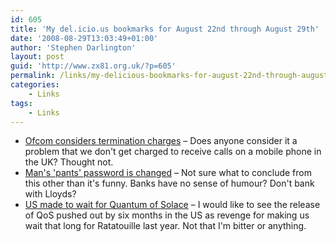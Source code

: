 ```yaml
---
id: 605
title: 'My del.icio.us bookmarks for August 22nd through August 29th'
date: '2008-08-29T13:03:49+01:00'
author: 'Stephen Darlington'
layout: post
guid: 'http://www.zx81.org.uk/?p=605'
permalink: /links/my-delicious-bookmarks-for-august-22nd-through-august-29th.html
categories:
    - Links
tags:
    - Links
---
```


- [Ofcom considers termination charges](http://www.theregister.co.uk/2008/08/29/ofcom_mobile_assessment/) – Does anyone consider it a problem that we don't get charged to receive calls on a mobile phone in the UK? Thought not.
- [Man's 'pants' password is changed](http://news.bbc.co.uk/1/hi/england/shropshire/7585098.stm) – Not sure what to conclude from this other than it's funny. Banks have no sense of humour? Don't bank with Lloyds?
- [US made to wait for Quantum of Solace](http://www.theregister.co.uk/2008/08/22/bond_release_date/) – I would like to see the release of QoS pushed out by six months in the US as revenge for making us wait that long for Ratatouille last year. Not that I'm bitter or anything.